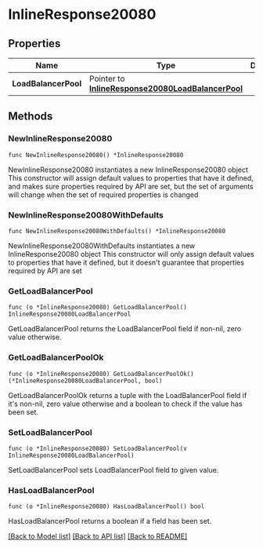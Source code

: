 # InlineResponse20080

## Properties

Name | Type | Description | Notes
------------ | ------------- | ------------- | -------------
**LoadBalancerPool** | Pointer to [**InlineResponse20080LoadBalancerPool**](inline_response_200_80_loadBalancerPool.md) |  | [optional] 

## Methods

### NewInlineResponse20080

`func NewInlineResponse20080() *InlineResponse20080`

NewInlineResponse20080 instantiates a new InlineResponse20080 object
This constructor will assign default values to properties that have it defined,
and makes sure properties required by API are set, but the set of arguments
will change when the set of required properties is changed

### NewInlineResponse20080WithDefaults

`func NewInlineResponse20080WithDefaults() *InlineResponse20080`

NewInlineResponse20080WithDefaults instantiates a new InlineResponse20080 object
This constructor will only assign default values to properties that have it defined,
but it doesn't guarantee that properties required by API are set

### GetLoadBalancerPool

`func (o *InlineResponse20080) GetLoadBalancerPool() InlineResponse20080LoadBalancerPool`

GetLoadBalancerPool returns the LoadBalancerPool field if non-nil, zero value otherwise.

### GetLoadBalancerPoolOk

`func (o *InlineResponse20080) GetLoadBalancerPoolOk() (*InlineResponse20080LoadBalancerPool, bool)`

GetLoadBalancerPoolOk returns a tuple with the LoadBalancerPool field if it's non-nil, zero value otherwise
and a boolean to check if the value has been set.

### SetLoadBalancerPool

`func (o *InlineResponse20080) SetLoadBalancerPool(v InlineResponse20080LoadBalancerPool)`

SetLoadBalancerPool sets LoadBalancerPool field to given value.

### HasLoadBalancerPool

`func (o *InlineResponse20080) HasLoadBalancerPool() bool`

HasLoadBalancerPool returns a boolean if a field has been set.


[[Back to Model list]](../README.md#documentation-for-models) [[Back to API list]](../README.md#documentation-for-api-endpoints) [[Back to README]](../README.md)


